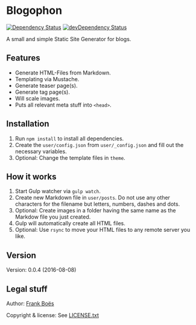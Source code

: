 Blogophon
=========

[![Dependency Status](https://david-dm.org/fboes/blogophon/status.svg)](https://david-dm.org/fboes/blogophon)
[![devDependency Status](https://david-dm.org/fboes/blogophon/dev-status.svg)](https://david-dm.org/fboes/blogophon?type=dev)

A small and simple Static Site Generator for blogs.

Features
--------

* Generate HTML-Files from Markdown.
* Templating via Mustache.
* Generate teaser page(s).
* Generate tag page(s).
* Will scale images.
* Puts all relevant meta stuff into `<head>`.

Installation
------------

1. Run `npm install` to install all dependencies.
1. Create the `user/config.json` from `user/_config.json` and fill out the necessary variables.
1. Optional: Change the template files in `theme`.

How it works
------------

1. Start Gulp watcher via `gulp watch`.
1. Create new Markdown file in `user/posts`. Do not use any other characters for the filename but letters, numbers, dashes and dots.
1. Optional: Create images in a folder having the same name as the Markdow file you just created.
1. Gulp will automatically create all HTML files.
1. Optional: Use `rsync` to move your HTML files to any remote server you like.

Version
-------

Version: 0.0.4 (2016-08-08)

Legal stuff
-----------

Author: [Frank Boës](http://3960.org)

Copyright & license: See [LICENSE.txt](LICENSE.txt)
